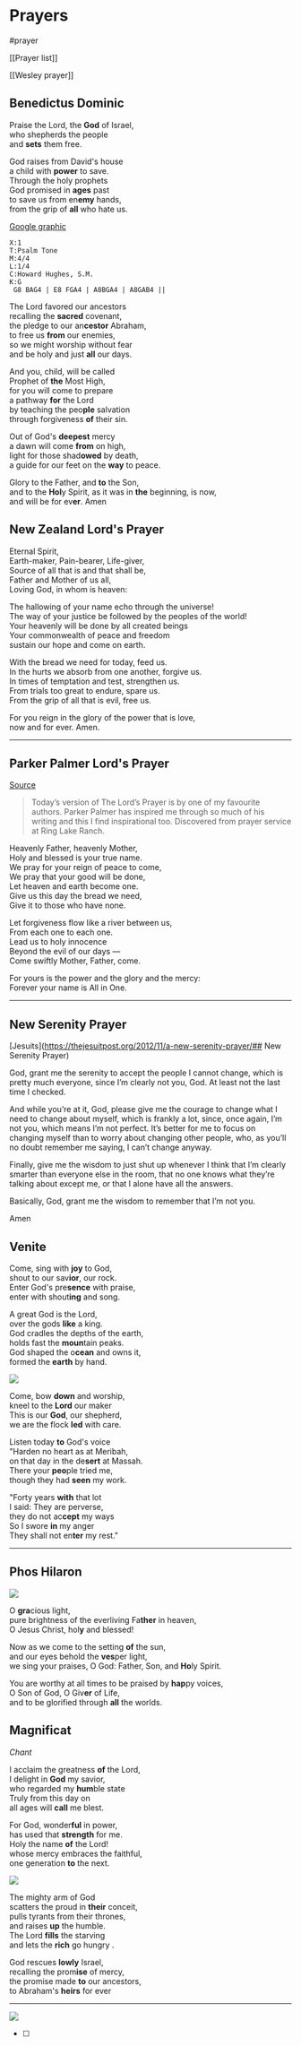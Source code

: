 # Prayers
#prayer 

[[Prayer list]]

[[Wesley prayer]] 
## Benedictus Dominic

Praise the Lord, the **God** of Israel,  
who shepherds the people  
and **sets** them free.

God raises from David's house  
a child with **power** to save.  
Through the holy prophets  
God promised in **ages** past  
to save us from en**emy** hands,  
from the grip of **all** who hate us.

[Google graphic](https://drive.google.com/uc?export=view&id=11m-vm1O4c3oBK3tekEnS-OySR4Wm_pf6)
```music-abc
X:1
T:Psalm Tone
M:4/4
L:1/4
C:Howard Hughes, S.M.
K:G
 G8 BAG4 | E8 FGA4 | A8BGA4 | A8GAB4 ||
```
The Lord favored our ancestors  
recalling the **sacred** covenant,  
the pledge to our an**cestor** Abraham,  
to free us **from** our enemies,  
so we might worship without fear  
and be holy and just **all** our days.  

And you, child, will be called  
Prophet of **the** Most High,  
for you will come to prepare  
a pathway **for** the Lord  
by teaching the peo**ple** salvation  
through forgiveness **of** their sin.  

Out of God's **deepest** mercy  
a dawn will come **from** on high,  
light for those shad**owed** by death,  
a guide for our feet on the  **way** to peace.

Glory to the Father, and **to** the Son,  
and to the **Hol**y Spirit,
as it was in **the** beginning, is now,  
and will be for ev**er**. Amen


## New Zealand Lord's Prayer
Eternal Spirit,  
Earth-maker, Pain-bearer, Life-giver,  
Source of all that is and that shall be,  
Father and Mother of us all,  
Loving God, in whom is heaven:

The hallowing of your name echo through the universe!  
The way of your justice be followed by the peoples of the world!  
Your heavenly will be done by all created beings  
Your commonwealth of peace and freedom  
sustain our hope and come on earth.

With the bread we need for today, feed us.  
In the hurts we absorb from one another, forgive us.  
In times of temptation and test, strengthen us.  
From trials too great to endure, spare us.  
From the grip of all that is evil, free us.

For you reign in the glory of the power that is love,  
now and for ever. Amen. 

----

## Parker Palmer Lord's Prayer

[Source](https://godspacelight.com/2020/04/04/unpacking-the-lords-prayer-with-parker-palmer/)

> Today’s version of The Lord’s Prayer is by one of my favourite authors. Parker Palmer has inspired me through so much of his writing and this I find inspirational too. Discovered from prayer service at Ring Lake Ranch.

Heavenly Father, heavenly Mother,  
Holy and blessed is your true name.  
We pray for your reign of peace to come,  
We pray that your good will be done,  
Let heaven and earth become one.  
Give us this day the bread we need,  
Give it to those who have none.

Let forgiveness flow like a river between us,  
From each one to each one.  
Lead us to holy innocence  
Beyond the evil of our days —  
Come swiftly Mother, Father, come.  

For yours is the power and the glory and the mercy:  
Forever your name is All in One.

-----

## New Serenity Prayer

[Jesuits](https://thejesuitpost.org/2012/11/a-new-serenity-prayer/## New Serenity Prayer)

God, grant me the serenity
to accept the people I cannot change,
which is pretty much everyone,
since I’m clearly not you, God.
At least not the last time I checked.

And while you’re at it, God,
please give me the courage
to change what I need to change about myself,
which is frankly a lot, since, once again,
I’m not you, which means I’m not perfect.
It’s better for me to focus on changing myself
than to worry about changing other people,
who, as you’ll no doubt remember me saying,
I can’t change anyway.

Finally, give me the wisdom to just shut up
whenever I think that I’m clearly smarter
than everyone else in the room,
that no one knows what they’re talking about except me,
or that I alone have all the answers.

Basically, God,
grant me the wisdom
to remember that I’m
not you.

Amen





## Venite

Come, sing with **joy** to God,  
shout to our sav**ior**, our rock.  
Enter God's pre**sence** with praise,  
enter with shout**ing** and song.  
  
A great God is the Lord,  
over the gods **like** a king.  
God cradles the depths of the earth,  
holds fast the **moun**tain peaks.  
God shaped the o**cean** and owns it,  
formed the **earth** by hand.  

![](https://drive.google.com/uc?export=view&id=12177P6Mh04aJh1wh29nCGp6ykf-_Aejx)
  
Come, bow **down** and worship,  
kneel to the **Lord** our maker  
This is our **God**, our shepherd,  
we are the flock **led** with care.  
  
Listen today **to** God's voice  
"Harden no heart as at Meribah,  
on that day in the de**sert** at Massah.  
There your **peo**ple tried me,  
though they had **seen** my work.  
  
"Forty years **with** that lot  
I said: They are perverse,  
they do not ac**cept** my ways  
So I swore **in** my anger  
They shall not en**ter** my rest."   

---------

## Phos Hilaron

![](https://drive.google.com/uc?export=view&id=12177P6Mh04aJh1wh29nCGp6ykf-_Aejx)
  
O **gra**cious light,  
pure brightness of the everliving Fa**ther** in heaven,  
O Jesus Christ, hol**y** and blessed!  

Now as we come to the setting **of** the sun,  
and our eyes behold the **ves**per light,  
we sing your praises, O God: Father, Son, and **Ho**ly Spirit.  

You are worthy at all times to be praised by **hap**py voices,  
O Son of God, O Giv**er** of Life,  
and to be glorified through **all** the worlds.

## Magnificat

*Chant*

I acclaim the greatness **of** the Lord,  
I delight in **God** my savior,  
who regarded my **hum**ble state  
Truly from this day on  
all ages will **call** me blest.


For God, wonder**ful** in power,  
has used that **strength** for me.  
Holy the name **of** the Lord!  
whose mercy embraces the faithful,  
one generation **to** the next.

![](https://drive.google.com/uc?export=view&id=11m-vm1O4c3oBK3tekEnS-OySR4Wm_pf6)

The mighty arm of God  
scatters the proud in **their** conceit,  
pulls tyrants from their thrones,  
and raises **up** the humble.  
The Lord **fills** the starving  
and lets the **rich** go hungry  .

God rescues **lowly** Israel,  
recalling the prom**ise** of mercy,  
the promise made **to** our ancestors,  
to Abraham's **heirs** for ever  

------

![](https://drive.google.com/uc?export=view&id=11q02IQvT93Bpi3F8lNWihxgcRnNMs79p)

- [ ] 